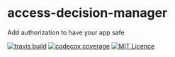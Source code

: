 # access-decision-manager
Add authorization to have your app safe

[![travis build](https://img.shields.io/travis/leourzua/access-decision-manager.svg)](https://travis-ci.org/LeoUrzua/access-decision-manager/)
[![codecov coverage](https://img.shields.io/coveralls/github/LeoUrzua/access-decision-manager/master.svg)](https://codecov.io/github/LeoUrzua/access-decision-manager)
[![MIT Licence](https://img.shields.io/github/license/leoUrzua/access-decision-manager.svg)](https://opensource.org/licenses/MIT)
